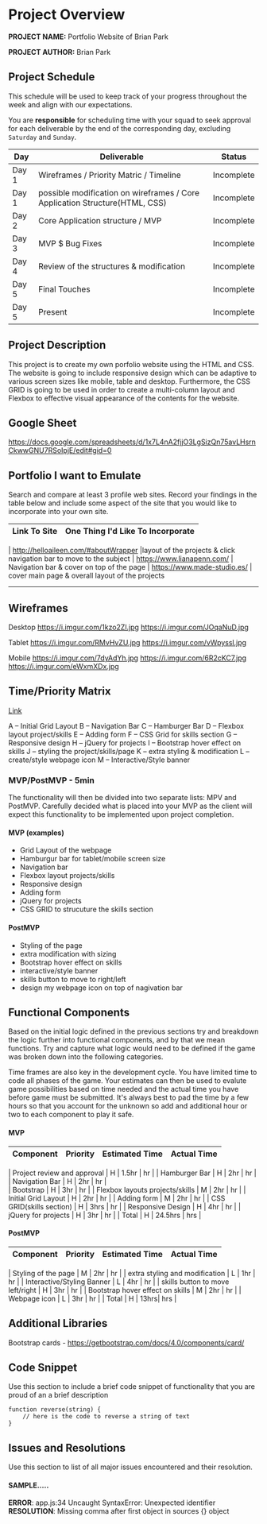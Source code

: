 # Project Overview

**PROJECT NAME:** Portfolio Website of Brian Park

**PROJECT AUTHOR:** Brian Park

## Project Schedule

This schedule will be used to keep track of your progress throughout the week and align with our expectations.  

You are **responsible** for scheduling time with your squad to seek approval for each deliverable by the end of the corresponding day, excluding `Saturday` and `Sunday`.

|  Day | Deliverable | Status
|---|---| ---|
|Day 1| Wireframes / Priority Matric / Timeline | Incomplete
|Day 1| possible modification on wireframes / Core Application Structure(HTML, CSS) | Incomplete
|Day 2| Core Application structure / MVP | Incomplete
|Day 3| MVP $ Bug Fixes | Incomplete
|Day 4| Review of the structures & modification |Incomplete
|Day 5| Final Touches | Incomplete
|Day 5| Present | Incomplete


## Project Description

This project is to create my own porfolio website using the HTML and CSS. The website is going to include responsive design which can be adaptive to various screen sizes like mobile, table and desktop. Furthermore, the CSS GRID is going to be used in order to create a multi-column layout and Flexbox to effective visual appearance of the contents for the website.

## Google Sheet

https://docs.google.com/spreadsheets/d/1x7L4nA2fjjO3LgSizQn75avLHsrnCkwwGNU7RSoIpjE/edit#gid=0

## Portfolio I want to Emulate

Search and compare at least 3 profile web sites.  Record your findings in the table below and include some aspect of the site that you would like to incorporate into your own site.

Link To Site  | One Thing I'd Like To Incorporate | 
| ------------- | ------------- |

| http://helloaileen.com/#aboutWrapper |layout of the projects & click navigation bar to move to the subject
| https://www.lianapenn.com/ | Navigation bar & cover on top of the page
| https://www.made-studio.es/ | cover main page & overall layout of the projects 


---

## Wireframes

Desktop 
https://i.imgur.com/1kzo2Zl.jpg
https://i.imgur.com/JOqaNuD.jpg

Tablet
https://i.imgur.com/RMvHvZU.jpg
https://i.imgur.com/vWpyssl.jpg

Mobile
https://i.imgur.com/7dyAdYh.jpg
https://i.imgur.com/6R2cKC7.jpg
https://i.imgur.com/eWxmXDx.jpg


## Time/Priority Matrix 

[Link](https://i.imgur.com/I4sEX25.jpg)

A – Initial Grid Layout 
B – Navigation Bar
C – Hamburger Bar
D – Flexbox layout project/skills
E – Adding form 
F – CSS Grid for skills section
G – Responsive design
H – jQuery for projects
I – Bootstrap hover effect on skills
J – styling the project/skills/page
K – extra styling & modification
L – create/style webpage icon
M – Interactive/Style banner


### MVP/PostMVP - 5min

The functionality will then be divided into two separate lists: MPV and PostMVP.  Carefully decided what is placed into your MVP as the client will expect this functionality to be implemented upon project completion.  

#### MVP (examples)

- Grid Layout of the webpage
- Hamburgur bar for tablet/mobile screen size
- Navigation bar
- Flexbox layout projects/skills
- Responsive design
- Adding form
- jQuery for projects
- CSS GRID to strucuture the skills section


#### PostMVP 

- Styling of the page
- extra modification with sizing
- Bootstrap hover effect on skills
- interactive/style banner
- skills button to move to right/left
- design my webpage icon on top of nagivation bar

## Functional Components

Based on the initial logic defined in the previous sections try and breakdown the logic further into functional components, and by that we mean functions.  Try and capture what logic would need to be defined if the game was broken down into the following categories.

Time frames are also key in the development cycle.  You have limited time to code all phases of the game.  Your estimates can then be used to evalute game possibilities based on time needed and the actual time you have before game must be submitted. It's always best to pad the time by a few hours so that you account for the unknown so add and additional hour or two to each component to play it safe.

#### MVP
| Component | Priority | Estimated Time | Actual Time |
| --- | :---: |  :---: | :---: | 

| Project review and approval | H | 1.5hr |  hr |
| Hamburger Bar | H | 2hr |  hr |
| Navigation Bar | H | 2hr |  hr |  
| Bootstrap | H | 3hr |  hr |
| Flexbox layouts projects/skills | M | 2hr |  hr |
| Initial Grid Layout | H | 2hr |  hr |
| Adding form | M | 2hr |  hr |
| CSS GRID(skills section) | H | 3hrs |  hr |
| Responsive Design | H | 4hr |  hr |
| jQuery for projects | H | 3hr |  hr |
| Total | H | 24.5hrs | hrs |

#### PostMVP
| Component | Priority | Estimated Time | Actual Time |
| --- | :---: |  :---: | :---: | 

| Styling of the page | M | 2hr |   hr |
| extra styling and modification | L | 1hr |  hr |
| Interactive/Styling Banner | L | 4hr |   hr |
| skills button to move left/right | H | 3hr |  hr |
| Bootstrap hover effect on skills | M | 2hr |  hr |
| Webpage icon | L | 3hr | hr |
| Total | H | 13hrs| hrs |

## Additional Libraries
Bootstrap cards - https://getbootstrap.com/docs/4.0/components/card/

## Code Snippet

Use this section to include a brief code snippet of functionality that you are proud of an a brief description  

```
function reverse(string) {
	// here is the code to reverse a string of text
}
```

## Issues and Resolutions
 Use this section to list of all major issues encountered and their resolution.

#### SAMPLE.....
**ERROR**: app.js:34 Uncaught SyntaxError: Unexpected identifier                                
**RESOLUTION**: Missing comma after first object in sources {} object

